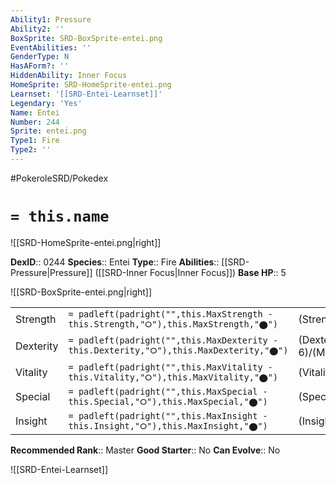 ```yaml
---
Ability1: Pressure
Ability2: ''
BoxSprite: SRD-BoxSprite-entei.png
EventAbilities: ''
GenderType: N
HasAForm?: ''
HiddenAbility: Inner Focus
HomeSprite: SRD-HomeSprite-entei.png
Learnset: '[[SRD-Entei-Learnset]]'
Legendary: 'Yes'
Name: Entei
Number: 244
Sprite: entei.png
Type1: Fire
Type2: ''
---
```


#PokeroleSRD/Pokedex

# `= this.name`

![[SRD-HomeSprite-entei.png|right]]

**DexID**:: 0244
**Species**:: Entei
**Type**:: Fire
**Abilities**:: [[SRD-Pressure|Pressure]] ([[SRD-Inner Focus|Inner Focus]])
**Base HP**:: 5

![[SRD-BoxSprite-entei.png|right]]

|           |                                                                                        |                                          |
| --------- | -------------------------------------------------------------------------------------- | ---------------------------------------- |
| Strength  | `= padleft(padright("",this.MaxStrength - this.Strength,"⭘"),this.MaxStrength,"⬤")`    | (Strength::7)/(MaxStrength::7)   |
| Dexterity | `= padleft(padright("",this.MaxDexterity - this.Dexterity,"⭘"),this.MaxDexterity,"⬤")` | (Dexterity:: 6)/(MaxDexterity::6) |
| Vitality  | `= padleft(padright("",this.MaxVitality - this.Vitality,"⭘"),this.MaxVitality,"⬤")`    | (Vitality::5)/(MaxVitality::5)   |
| Special   | `= padleft(padright("",this.MaxSpecial - this.Special,"⭘"),this.MaxSpecial,"⬤")`       | (Special::5)/(MaxSpecial::5)     |
| Insight   | `= padleft(padright("",this.MaxInsight - this.Insight,"⭘"),this.MaxInsight,"⬤")`       | (Insight::5)/(MaxInsight::5)     |

**Recommended Rank**:: Master
**Good Starter**:: No
**Can Evolve**:: No

![[SRD-Entei-Learnset]]
